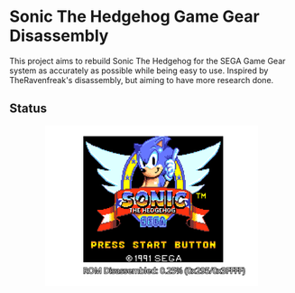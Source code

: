 # Sonic The Hedgehog Game Gear Disassembly

This project aims to rebuild Sonic The Hedgehog for the SEGA Game Gear system as accurately as possible while being easy to use. Inspired by TheRavenfreak's disassembly, but aiming to have more research done.

## Status
<p align="center">
	<img src="https://github.com/Not-So-Filter/s1-gg-disasm/blob/main/status/img.svg" width="75%">
</p>